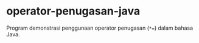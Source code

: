 # operator-penugasan-java
Program demonstrasi penggunaan operator penugasan (`*=`) dalam bahasa Java.
